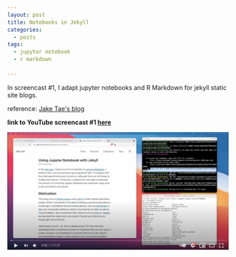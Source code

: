 ```yaml
---
layout: post
title: Notebooks in Jekyll
categories:
  - posts
tags:
  - jupyter notebook
  - r markdown
  
---
```


In screencast #1, I adapt jupyter notebooks and R Markdown for jekyll static site blogs.

reference: <a href="https://jaketae.github.io/blog/jupyter-automation/"> Jake Tae's blog </a>

<b>link to YouTube screencast #1 <a href="https://www.youtube.com/watch?v=dl10lT14dOI"> here </a></b> 
<!--[![jekyll jupyter notebook r markdown screencast](https://img.youtube.com/vi/dl10lT14dOI/0.jpg)]()-->
<a href="https://www.youtube.com/watch?v=dl10lT14dOI"> <img src="/assets/images/sc1.png" alt="drawing" width="600"/>  </a>
<br>
